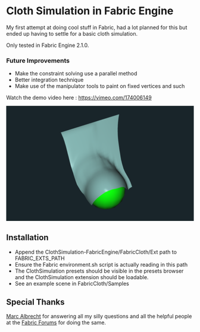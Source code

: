 # Cloth Simulation in Fabric Engine

My first attempt at doing cool stuff in Fabric, had a lot planned for this but ended up having to settle for a basic cloth simulation.

Only tested in Fabric Engine 2.1.0.

### Future Improvements
* Make the constraint solving use a parallel method
* Better integration technique
* Make use of the manipulator tools to paint on fixed vertices and such

Watch the demo video here : https://vimeo.com/174006149

![Viewport Result](images/clothviewport.png)

## Installation

* Append the ClothSimulation-FabricEngine/FabricCloth/Ext path to FABRIC_EXTS_PATH
* Ensure the Fabric environment.sh script is actually reading in this path
* The ClothSimulation presets should be visible in the presets browser and the ClothSimulation extension should be loadable.
* See an example scene in FabricCloth/Samples

## Special Thanks

[Marc Albrecht](https://github.com/Marc-Albrecht) for answering all my silly questions and all the helpful people at the [Fabric Forums](http://forums.fabricengine.com) for doing the same.
